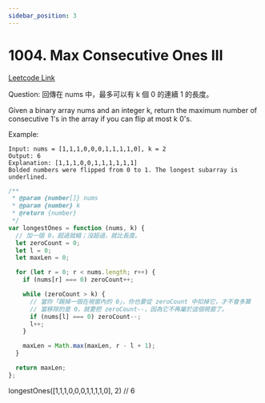 ```yaml
---
sidebar_position: 3
---
```


# 1004. Max Consecutive Ones III

[Leetcode Link](https://leetcode.com/problems/max-consecutive-ones-iii/)

Question:
回傳在 nums 中，最多可以有 k 個 0 的連續 1 的長度。

Given a binary array nums and an integer k, return the maximum number of consecutive 1's in the array if you can flip at most k 0's.

Example:

```
Input: nums = [1,1,1,0,0,0,1,1,1,1,0], k = 2
Output: 6
Explanation: [1,1,1,0,0,1,1,1,1,1,1]
Bolded numbers were flipped from 0 to 1. The longest subarray is underlined.
```

```jsx title="max-consecutive-ones-iii"
/**
 * @param {number[]} nums
 * @param {number} k
 * @return {number}
 */
var longestOnes = function (nums, k) {
  // 加一個 0，超過就縮；沒超過，就比長度。
  let zeroCount = 0;
  let l = 0;
  let maxLen = 0;

  for (let r = 0; r < nums.length; r++) {
    if (nums[r] === 0) zeroCount++;

    while (zeroCount > k) {
      // 當你「踢掉一個在視窗內的 0」，你也要從 zeroCount 中扣掉它，才不會多算
      // 當移除的是 0，就要把 zeroCount--，因為它不再屬於這個視窗了。
      if (nums[l] === 0) zeroCount--;
      l++;
    }

    maxLen = Math.max(maxLen, r - l + 1);
  }

  return maxLen;
};
```

longestOnes([1,1,1,0,0,0,1,1,1,1,0], 2) // 6
